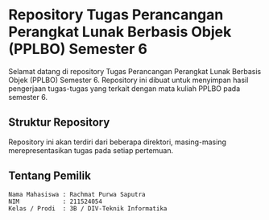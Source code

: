 # Repository Tugas Perancangan Perangkat Lunak Berbasis Objek (PPLBO) Semester 6

Selamat datang di repository Tugas Perancangan Perangkat Lunak Berbasis Objek (PPLBO) Semester 6. Repository ini dibuat untuk menyimpan hasil pengerjaan tugas-tugas yang terkait dengan mata kuliah PPLBO pada semester 6.

## Struktur Repository
Repository ini akan terdiri dari beberapa direktori, masing-masing merepresentasikan tugas pada setiap pertemuan.

## Tentang Pemilik

```
Nama Mahasiswa : Rachmat Purwa Saputra
NIM            : 211524054
Kelas / Prodi  : 3B / DIV-Teknik Informatika
```

